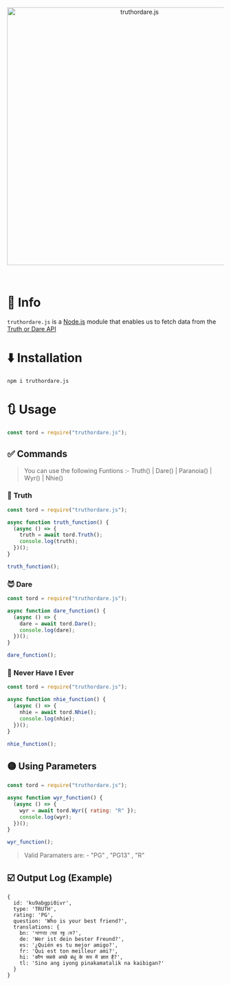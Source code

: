 <div align="center">
	<br />
	<p>
		<a href="https://www.npmjs.com/package/truthordare.js"><img src="https://i.imgur.com/hmnJFmO.png" width="600" alt="truthordare.js" /></a>
	</p>
	<br />
</div>

# 📝 Info

`truthordare.js` is a [Node.js](https://nodejs.org) module that enables us to fetch data from the [Truth or Dare API](https://docs.truthordarebot.xyz/api-docs)

# ⬇️ Installation

```sh-session
npm i truthordare.js
```

# 🔃 Usage

```js
const tord = require("truthordare.js");
```

## ✅ Commands

> You can use the following Funtions :- Truth() | Dare() | Paranoia() | Wyr() | Nhie()

### 👼 **Truth**

```js
const tord = require("truthordare.js");

async function truth_function() {
  (async () => {
    truth = await tord.Truth();
    console.log(truth);
  })();
}

truth_function();
```

### 😈 **Dare**

```js
const tord = require("truthordare.js");

async function dare_function() {
  (async () => {
    dare = await tord.Dare();
    console.log(dare);
  })();
}

dare_function();
```

### 🔎 **Never Have I Ever**

```js
const tord = require("truthordare.js");

async function nhie_function() {
  (async () => {
    nhie = await tord.Nhie();
    console.log(nhie);
  })();
}

nhie_function();
```

## 🟡 Using Parameters

```js
const tord = require("truthordare.js");

async function wyr_function() {
  (async () => {
    wyr = await tord.Wyr({ rating: "R" });
    console.log(wyr);
  })();
}

wyr_function();
```

> Valid Paramaters are: - "PG" , "PG13" , "R"

## ☑️ Output Log (Example)

```
{
  id: 'ku9abgpi0ivr',
  type: 'TRUTH',
  rating: 'PG',
  question: 'Who is your best friend?',
  translations: {
    bn: 'আপনার সেরা বন্ধু কে?',
    de: 'Wer ist dein bester Freund?',
    es: '¿Quién es tu mejor amigo?',
    fr: 'Qui est ton meilleur ami?',
    hi: 'कौन सबसे अच्छे बंधु के रूप में ज्ञात है?',
    tl: 'Sino ang iyong pinakamatalik na kaibigan?'
  }
}
```
